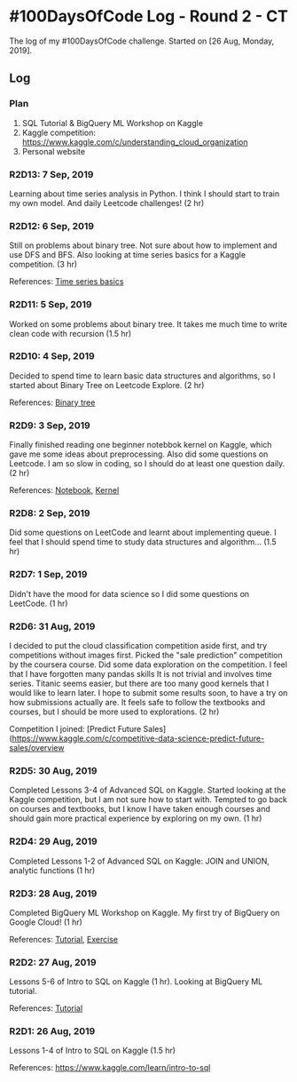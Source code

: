 # #100DaysOfCode Log - Round 2 - CT

The log of my #100DaysOfCode challenge. Started on [26 Aug, Monday, 2019].

## Log

### Plan 
1. SQL Tutorial & BigQuery ML Workshop on Kaggle
2. Kaggle competition: https://www.kaggle.com/c/understanding_cloud_organization
3. Personal website 

### R2D13: 7 Sep, 2019
Learning about time series analysis in Python. I think I should start to train my own model. 
And daily Leetcode challenges! (2 hr)

### R2D12: 6 Sep, 2019
Still on problems about binary tree. Not sure about how to implement and use DFS and BFS. Also looking at time series basics for a Kaggle competition. (3 hr)

References: [Time series basics](https://www.kaggle.com/jagangupta/time-series-basics-exploring-traditional-ts)

### R2D11: 5 Sep, 2019
Worked on some problems about binary tree. It takes me much time to write clean code with recursion (1.5 hr)

### R2D10: 4 Sep, 2019
Decided to spend time to learn basic data structures and algorithms, so I started about Binary Tree on Leetcode Explore. (2 hr)

References: [Binary tree](https://leetcode.com/explore/learn/card/data-structure-tree/)

### R2D9: 3 Sep, 2019
Finally finished reading one beginner notebbok kernel on Kaggle, which gave me some ideas about preprocessing. Also did some questions on Leetcode. I am so slow in coding, so I should do at least one question daily. (2 hr)

References: 
[Notebook](https://www.kaggle.com/minhtriet/a-beginner-guide-for-sale-data-prediction),
[Kernel](https://www.kaggle.com/ctanna/a-beginner-guide-for-sale-data-prediction)

### R2D8: 2 Sep, 2019
Did some questions on LeetCode and learnt about implementing queue. I feel that I should spend time to study data structures and algorithm... (1.5 hr)

### R2D7: 1 Sep, 2019
Didn't have the mood for data science so I did some questions on LeetCode. (1 hr)

### R2D6: 31 Aug, 2019
I decided to put the cloud classification competition aside first, and try competitions without images first. Picked the "sale prediction" competition by the coursera course. 
Did some data exploration on the competition. I feel that I have forgotten many pandas skills
It is not trivial and involves time series. Titanic seems easier, but there are too many good kernels that I would like to learn later.
I hope to submit some results soon, to have a try on how submissions actually are.
It feels safe to follow the textbooks and courses, but I should be more used to explorations. (2 hr)

Competition I joined: [Predict Future Sales](https://www.kaggle.com/c/competitive-data-science-predict-future-sales/overview

### R2D5: 30 Aug, 2019
Completed Lessons 3-4 of Advanced SQL on Kaggle. Started looking at the Kaggle competition, but I am not sure how to start with. Tempted to go back on courses and textbooks, but I know I have taken enough courses and should gain more practical experience by exploring on my own. (1 hr)

### R2D4: 29 Aug, 2019
Completed Lessons 1-2 of Advanced SQL on Kaggle: JOIN and UNION, analytic functions (1 hr)

### R2D3: 28 Aug, 2019
Completed BigQuery ML Workshop on Kaggle. My first try of BigQuery on Google Cloud!  (1 hr)

References: 
[Tutorial](https://www.kaggle.com/rtatman/bigquery-machine-learning-tutorial), 
[Exercise](https://www.kaggle.com/rtatman/bigquery-machine-learning-exercise)

### R2D2: 27 Aug, 2019
Lessons 5-6 of Intro to SQL on Kaggle (1 hr). Looking at BigQuery ML tutorial.

References: [Tutorial](https://www.kaggle.com/rtatman/bigquery-machine-learning-tutorial?utm_medium=email&utm_source=intercom&utm_campaign=sql-summer-camp)

### R2D1: 26 Aug, 2019
Lessons 1-4 of Intro to SQL on Kaggle (1.5 hr)

References: https://www.kaggle.com/learn/intro-to-sql
